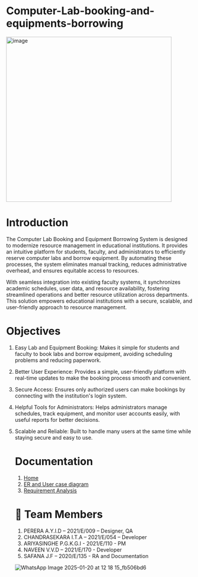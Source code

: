 # Computer-Lab-booking-and-equipments-borrowing

<img width="446" alt="image" src="https://github.com/user-attachments/assets/f06d1374-f9b1-4769-80b3-1c25fa9fa89b" />



# Introduction
The Computer Lab Booking and Equipment Borrowing System is designed to modernize resource management in educational institutions. It provides an intuitive platform for students, faculty, and administrators to efficiently reserve computer labs and borrow equipment. By automating these processes, the system eliminates manual tracking, reduces administrative overhead, and ensures equitable access to resources.

With seamless integration into existing faculty systems, it synchronizes academic schedules, user data, and resource availability, fostering streamlined operations and better resource utilization across departments. This solution empowers educational institutions with a secure, scalable, and user-friendly approach to resource management.

# Objectives 

1. Easy Lab and Equipment Booking: Makes it simple for students and faculty to book labs and borrow equipment, avoiding scheduling problems and reducing paperwork.  

2. Better User Experience: Provides a simple, user-friendly platform with real-time updates to make the booking process smooth and convenient.  

3. Secure Access: Ensures only authorized users can make bookings by connecting with the institution's login system.  

4. Helpful Tools for Administrators: Helps administrators manage schedules, track equipment, and monitor user accounts easily, with useful reports for better decisions.  

5. Scalable and Reliable: Built to handle many users at the same time while staying secure and easy to use.  


   # Documentation

   1. [Home](https://github.com/KanchanaAriyasinghe/Computer-Lab-booking-and-equipments-borrowing/wiki)
   2. [ER and User case diagram](https://github.com/KanchanaAriyasinghe/Computer-Lab-booking-and-equipments-borrowing/wiki/ER-and-User-case-diagram)
   3. [Requirement Analysis](https://github.com/KanchanaAriyasinghe/Computer-Lab-booking-and-equipments-borrowing/wiki/3.-Requirement-Analysis)

   # 👥 Team Members
   1. PERERA A.Y.I.D – 2021/E/009 – Designer, QA
   2. CHANDRASEKARA I.T.A – 2021/E/054 – Developer
   3. ARIYASINGHE P.G.K.G.I - 2021/E/110 - PM
   4. NAVEEN V.V.D – 2021/E/170 - Developer
   5. SAFANA J.F – 2020/E/135 - RA and Documentation

   ![WhatsApp Image 2025-01-20 at 12 18 15_fb506bd6](https://github.com/user-attachments/assets/2e5e11cd-0cec-40a3-b1ce-b43777713697)


